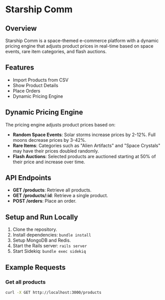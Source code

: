 # Starship Comm

## Overview

Starship Comm is a space-themed e-commerce platform with a dynamic pricing engine that adjusts product prices in real-time based on space events, rare item categories, and flash auctions.

## Features

- Import Products from CSV
- Show Product Details
- Place Orders
- Dynamic Pricing Engine

## Dynamic Pricing Engine

The pricing engine adjusts product prices based on:
- **Random Space Events**: Solar storms increase prices by 2-12%. Full moons decrease prices by 3-42%.
- **Rare Items**: Categories such as "Alien Artifacts" and "Space Crystals" may have their prices doubled randomly.
- **Flash Auctions**: Selected products are auctioned starting at 50% of their price and increase over time.

## API Endpoints

- **GET /products**: Retrieve all products.
- **GET /products/:id**: Retrieve a single product.
- **POST /orders**: Place an order.

## Setup and Run Locally

1. Clone the repository.
2. Install dependencies: `bundle install`
3. Setup MongoDB and Redis.
4. Start the Rails server: `rails server`
5. Start Sidekiq: `bundle exec sidekiq`

## Example Requests

### Get all products
```bash
curl -X GET http://localhost:3000/products
